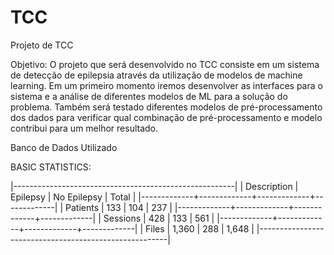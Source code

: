 # TCC
Projeto de TCC


Objetivo: O projeto que será desenvolvido no TCC consiste em um sistema de detecção de epilepsia através da utilização de modelos de machine learning. Em um primeiro momento iremos desenvolver as interfaces para o sistema e a análise de diferentes modelos de ML para a solução do problema. Também será testado diferentes modelos de pré-processamento dos dados para verificar qual combinação de pré-processamento e modelo contribui para um melhor resultado.


Banco de Dados Utilizado

BASIC STATISTICS:

  |-------------------------------------------------------|
  | Description |  Epilepsy   | No Epilepsy |    Total    |
  |-------------+-------------+-------------+-------------|
  | Patients    |         133 |         104 |         237 |
  |-------------+-------------+-------------+-------------|
  | Sessions    |         428 |         133 |         561 |
  |-------------+-------------+-------------+-------------|
  | Files       |       1,360 |         288 |       1,648 |
  |-------------------------------------------------------|

